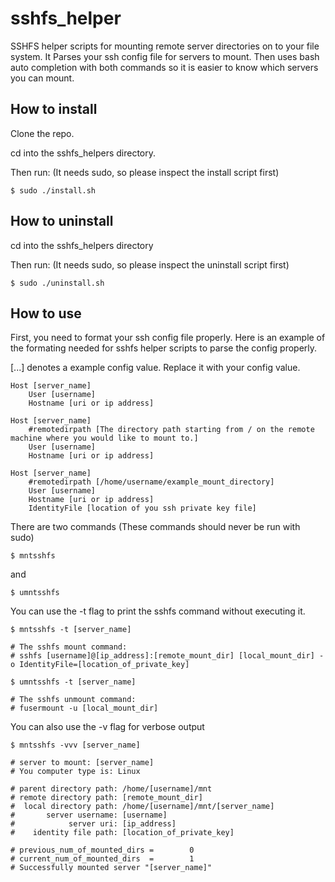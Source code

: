 # sshfs_helper

SSHFS helper scripts for mounting remote server directories on to your file system. It 
Parses your ssh config file for servers to mount. Then uses bash auto completion with 
both commands so it is easier to know which servers you can mount.

## How to install
Clone the repo.

cd into the sshfs_helpers directory.

Then run: (It needs sudo, so please inspect the install script first)
```
$ sudo ./install.sh 
```

## How to uninstall
cd into the sshfs_helpers directory

Then run: (It needs sudo, so please inspect the uninstall script first)
```
$ sudo ./uninstall.sh
```

## How to use
First, you need to format your ssh config file properly.
Here is an example of the formating needed for sshfs helper scripts to parse the config properly.

[...] denotes a example config value. Replace it with your config value. 

```
Host [server_name]
    User [username]
    Hostname [uri or ip address]

Host [server_name]
    #remotedirpath [The directory path starting from / on the remote machine where you would like to mount to.]
    User [username]
    Hostname [uri or ip address]

Host [server_name]
    #remotedirpath [/home/username/example_mount_directory]
    User [username]
    Hostname [uri or ip address]
    IdentityFile [location of you ssh private key file]

```





There are two commands (These commands should never be run with sudo)
```
$ mntsshfs
```
and
```
$ umntsshfs
```





You can use the -t flag to print the sshfs command without executing it.
```
$ mntsshfs -t [server_name]

# The sshfs mount command:
# sshfs [username]@[ip_address]:[remote_mount_dir] [local_mount_dir] -o IdentityFile=[location_of_private_key]

```

```
$ umntsshfs -t [server_name]

# The sshfs unmount command:
# fusermount -u [local_mount_dir]

```





You can also use the -v flag for verbose output
```
$ mntsshfs -vvv [server_name]

# server to mount: [server_name]
# You computer type is: Linux

# parent directory path: /home/[username]/mnt
# remote directory path: [remote_mount_dir]
#  local directory path: /home/[username]/mnt/[server_name]
#       server username: [username]
#            server uri: [ip_address]
#    identity file path: [location_of_private_key]

# previous_num_of_mounted_dirs =        0
# current_num_of_mounted_dirs  =        1
# Successfully mounted server "[server_name]"
```

